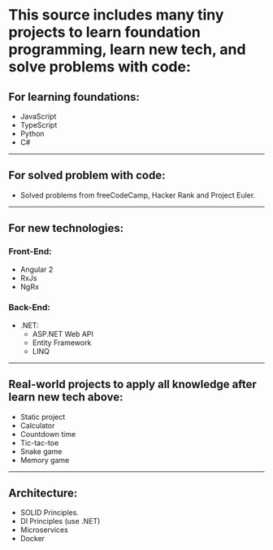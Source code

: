 # This source includes many tiny projects to learn foundation programming, learn new tech, and solve problems with code:

## For learning foundations:
- JavaScript
- TypeScript
- Python
- C#

---

## For solved problem with code:
- Solved problems from freeCodeCamp, Hacker Rank and Project Euler.

---

## For new technologies:
### Front-End:
- Angular 2
- RxJs
- NgRx

### Back-End:
- .NET:
    - ASP.NET Web API
    - Entity Framework
    - LINQ

---

## Real-world projects to apply all knowledge after learn new tech above:
- Static project
- Calculator
- Countdown time
- Tic-tac-toe
- Snake game
- Memory game

---

## Architecture:
- SOLID Principles.
- DI Principles (use .NET)
- Microservices
- Docker

